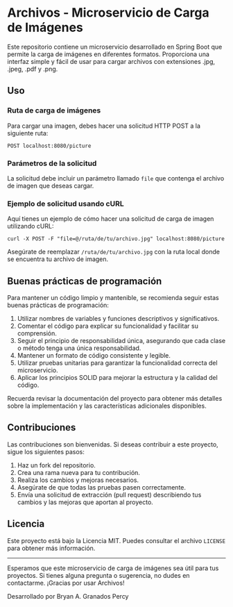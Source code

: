 # Archivos - Microservicio de Carga de Imágenes

Este repositorio contiene un microservicio desarrollado en Spring Boot que permite la carga de imágenes en diferentes formatos. Proporciona una interfaz simple y fácil de usar para cargar archivos con extensiones .jpg, .jpeg, .pdf y .png.

## Uso

### Ruta de carga de imágenes

Para cargar una imagen, debes hacer una solicitud HTTP POST a la siguiente ruta:

```
POST localhost:8080/picture
```

### Parámetros de la solicitud

La solicitud debe incluir un parámetro llamado `file` que contenga el archivo de imagen que deseas cargar.

### Ejemplo de solicitud usando cURL

Aquí tienes un ejemplo de cómo hacer una solicitud de carga de imagen utilizando cURL:

```
curl -X POST -F "file=@/ruta/de/tu/archivo.jpg" localhost:8080/picture
```

Asegúrate de reemplazar `/ruta/de/tu/archivo.jpg` con la ruta local donde se encuentra tu archivo de imagen.

## Buenas prácticas de programación

Para mantener un código limpio y mantenible, se recomienda seguir estas buenas prácticas de programación:

1. Utilizar nombres de variables y funciones descriptivos y significativos.
2. Comentar el código para explicar su funcionalidad y facilitar su comprensión.
3. Seguir el principio de responsabilidad única, asegurando que cada clase o método tenga una única responsabilidad.
4. Mantener un formato de código consistente y legible.
5. Utilizar pruebas unitarias para garantizar la funcionalidad correcta del microservicio.
6. Aplicar los principios SOLID para mejorar la estructura y la calidad del código.

Recuerda revisar la documentación del proyecto para obtener más detalles sobre la implementación y las características adicionales disponibles.

## Contribuciones

Las contribuciones son bienvenidas. Si deseas contribuir a este proyecto, sigue los siguientes pasos:

1. Haz un fork del repositorio.
2. Crea una rama nueva para tu contribución.
3. Realiza los cambios y mejoras necesarios.
4. Asegúrate de que todas las pruebas pasen correctamente.
5. Envía una solicitud de extracción (pull request) describiendo tus cambios y las mejoras que aportan al proyecto.

## Licencia

Este proyecto está bajo la Licencia MIT. Puedes consultar el archivo `LICENSE` para obtener más información.

---
Esperamos que este microservicio de carga de imágenes sea útil para tus proyectos. Si tienes alguna pregunta o sugerencia, no dudes en contactarme. ¡Gracias por usar Archivos!

Desarrollado por Bryan A. Granados Percy
